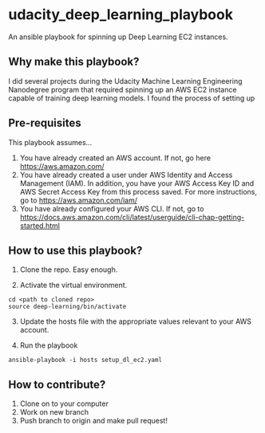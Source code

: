 # udacity_deep_learning_playbook
An ansible playbook for spinning up Deep Learning EC2 instances. 

## Why make this playbook? 
I did several projects during the Udacity Machine Learning Engineering Nanodegree program that required spinning up an AWS EC2 instance capable of training deep learning models. I found the process of setting up 

## Pre-requisites
This playbook assumes... 
1. You have already created an AWS account. If not, go here https://aws.amazon.com/
2. You have already created a user under AWS Identity and Access Management (IAM). In addition, you have your AWS Access Key ID and AWS Secret Access Key from this process saved. For more instructions, go to https://aws.amazon.com/iam/
3. You have already configured your AWS CLI. If not, go to https://docs.aws.amazon.com/cli/latest/userguide/cli-chap-getting-started.html


## How to use this playbook? 
1. Clone the repo. 
Easy enough. 

2. Activate the virtual environment. 
```
cd <path to cloned repo>
source deep-learning/bin/activate
```

3. Update the hosts file with the appropriate values relevant to your AWS account. 

4. Run the playbook
```
ansible-playbook -i hosts setup_dl_ec2.yaml
```

## How to contribute?
1. Clone on to your computer
2. Work on new branch
3. Push branch to origin and make pull request!
